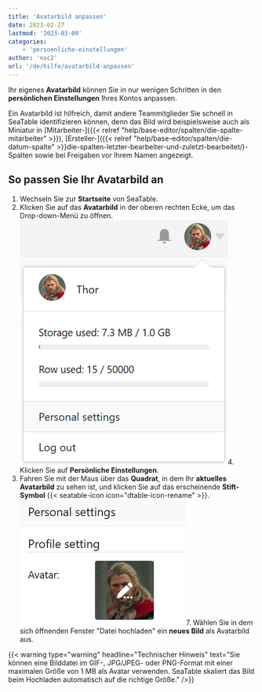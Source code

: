 ```yaml
---
title: 'Avatarbild anpassen'
date: 2023-02-27
lastmod: '2023-03-09'
categories:
    - 'persoenliche-einstellungen'
author: 'nsc2'
url: '/de/hilfe/avatarbild-anpassen'
---
```


Ihr eigenes **Avatarbild** können Sie in nur wenigen Schritten in den **persönlichen Einstellungen** Ihres Kontos anpassen.

Ein Avatarbild ist hilfreich, damit andere Teammitglieder Sie schnell in SeaTable identifizieren können, denn das Bild wird beispielsweise auch als Miniatur in [Mitarbeiter-]({{< relref "help/base-editor/spalten/die-spalte-mitarbeiter" >}}), [Ersteller-]({{< relref "help/base-editor/spalten/die-datum-spalte" >}}die-spalten-letzter-bearbeiter-und-zuletzt-bearbeitet/)\-Spalten sowie bei Freigaben vor Ihrem Namen angezeigt.

## So passen Sie Ihr Avatarbild an

1. Wechseln Sie zur **Startseite** von SeaTable.
2. Klicken Sie auf das **Avatarbild** in der oberen rechten Ecke, um das Drop-down-Menü zu öffnen.
   ![Persönliche Einstellungen über Drop-down-Menü öffnen](images/Persoenliche-Einstellungen-ueber-Drop-down-Menue-oeffnen.png)4. Klicken Sie auf **Persönliche Einstellungen**.
3. Fahren Sie mit der Maus über das **Quadrat**, in dem Ihr **aktuelles Avatarbild** zu sehen ist, und klicken Sie auf das erscheinende **Stift-Symbol** {{< seatable-icon icon="dtable-icon-rename" >}}.
   ![Avatarbild hochladen](images/Avatarbild-hochladen.png)7. Wählen Sie in dem sich öffnenden Fenster "Datei hochladen" ein **neues Bild** als Avatarbild aus.

{{< warning  type="warning" headline="Technischer Hinweis"  text="Sie können eine Bilddatei im GIF-, JPG/JPEG- oder PNG-Format mit einer maximalen Größe von 1 MB als Avatar verwenden. SeaTable skaliert das Bild beim Hochladen automatisch auf die richtige Größe." />}}
